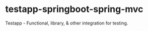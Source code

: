 # testapp-springboot-spring-mvc
Testapp - Functional, library, &amp; other integration for testing.
